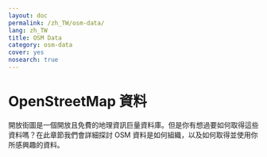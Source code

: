 ```yaml
---
layout: doc
permalink: /zh_TW/osm-data/
lang: zh_TW
title: OSM Data
category: osm-data
cover: yes
nosearch: true
---
```


OpenStreetMap 資料
==================

開放街圖是一個開放且免費的地理資訊巨量資料庫。但是你有想過要如何取得這些資料嗎？在此章節我們會詳細探討 OSM 資料是如何組織，以及如何取得並使用你所感興趣的資料。  

<!--
我們將會介紹：

-	OSM 資料：概覽
-	地理資訊檔案格式及 .osm 檔案
-	取得資料
-	OSM 資料與資料庫
-	以 Osmosis 操控 OSM 檔案
-	OverPass API

-->